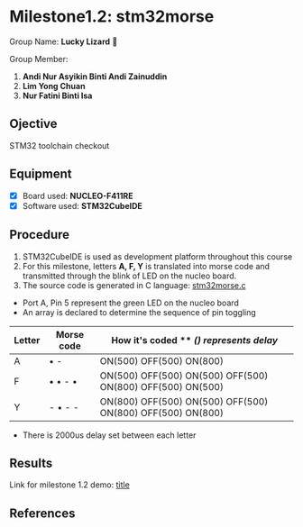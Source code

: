 # Milestone1.2: stm32morse
Group Name: **Lucky Lizard** :lizard:

Group Member: 
1. **Andi Nur Asyikin Binti Andi Zainuddin**
2. **Lim Yong Chuan**
3. **Nur Fatini Binti Isa**

## Ojective
STM32 toolchain checkout
## Equipment
- [x] Board used: **NUCLEO-F411RE**
- [x] Software used: **STM32CubeIDE**
## Procedure
1. STM32CubeIDE is used as development platform throughout this course
2. For this milestone, letters **A, F, Y** is translated into morse code and transmitted through the blink of LED on the nucleo board.
3. The source code is generated in C language: [stm32morse.c](https://github.com/LuckyLizard-MKEL1123/stm32morse/blob/main/stm32morse.c)
   
  - Port A, Pin 5 represent the green LED on the nucleo board
  - An array is declared to determine the sequence of pin toggling

| Letter | Morse code | How it's coded ** *() represents delay*|
| ----------- | ----------- | ----------- |
| A | • -| ON(500) OFF(500) ON(800) |
| F | • • - • | ON(500) OFF(500) ON(500) OFF(500) ON(800) OFF(500) ON(500) |
| Y | - • - -| ON(800) OFF(500) ON(500) OFF(500) ON(800) OFF(500) ON(800) |
  - There is 2000us delay set between each letter
  
## Results
Link for milestone 1.2 demo: [title](pastelink)
## References

